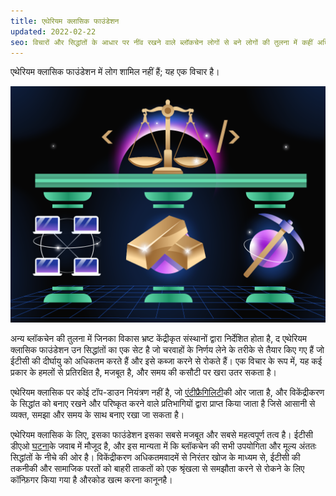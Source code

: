 ```yaml
---
title: एथेरियम क्लासिक फाउंडेशन
updated: 2022-02-22
seo: विचारों और सिद्धांतों के आधार पर नींव रखने वाले ब्लॉकचेन लोगों से बने लोगों की तुलना में कहीं अधिक शक्तिशाली क्यों हैं, इसकी व्याख्या।
---
```


एथेरियम क्लासिक फाउंडेशन में लोग शामिल नहीं हैं; यह एक विचार है।

![विकेंद्रीकरण, ध्वनि धन, और कार्य का प्रमाण बनाए रखना कोड कानून है](../../../src/images/foundation.png)

अन्य ब्लॉकचेन की तुलना में जिनका विकास भ्रष्ट केंद्रीकृत संस्थानों द्वारा निर्देशित होता है, द एथेरियम क्लासिक फाउंडेशन उन सिद्धांतों का एक सेट है जो चरवाहों के निर्णय लेने के तरीके से तैयार किए गए हैं जो ईटीसी की दीर्घायु को अधिकतम करते हैं और इसे कब्जा करने से रोकते हैं। एक विचार के रूप में, यह कई प्रकार के हमलों से प्रतिरक्षित है, मजबूत है, और समय की कसौटी पर खरा उतर सकता है।

एथेरियम क्लासिक पर कोई टॉप-डाउन नियंत्रण नहीं है, जो [एंटीफ्रैगिलिटी](https://en.wikipedia.org/wiki/Antifragility)की ओर जाता है, और विकेंद्रीकरण के सिद्धांत को बनाए रखने और परिष्कृत करने वाले प्रतिभागियों द्वारा प्राप्त किया जाता है जिसे आसानी से व्यक्त, समझा और समय के साथ बनाए रखा जा सकता है।

एथेरियम क्लासिक के लिए, इसका फाउंडेशन इसका सबसे मजबूत और सबसे महत्वपूर्ण तत्व है। ईटीसी डीएओ [घटना](/why-classic/genesis)के जवाब में मौजूद है, और इस मान्यता में कि ब्लॉकचेन की सभी उपयोगिता और मूल्य अंततः सिद्धांतों के नीचे की ओर है। विकेंद्रीकरण अधिकतमवादमें से निरंतर खोज के माध्यम से, ईटीसी की तकनीकी और सामाजिक परतों को बाहरी ताकतों को एक श्रृंखला से समझौता करने से रोकने के लिए कॉन्फ़िगर किया गया है और</em>कोड खत्म करना कानूनहै।

